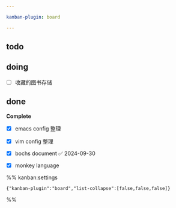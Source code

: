```yaml
---

kanban-plugin: board

---
```


## todo



## doing

- [ ] 收藏的图书存储


## done

**Complete**
- [x] emacs config 整理
- [x] vim config 整理
- [x] bochs document ✅ 2024-09-30
- [x] monkey language




%% kanban:settings
```
{"kanban-plugin":"board","list-collapse":[false,false,false]}
```
%%